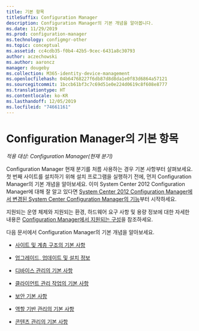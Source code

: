 ```yaml
---
title: 기본 항목
titleSuffix: Configuration Manager
description: Configuration Manager의 기본 개념을 알아봅니다.
ms.date: 11/29/2019
ms.prod: configuration-manager
ms.technology: configmgr-other
ms.topic: conceptual
ms.assetid: cc4cdb35-f0b4-42b5-9cec-6431a8c30793
author: aczechowski
ms.author: aaroncz
manager: dougeby
ms.collection: M365-identity-device-management
ms.openlocfilehash: 04b64768227f6db87d8d8da1e0f83d6864a57121
ms.sourcegitcommit: 1bccb61bf3c7c69d51e0e224d0619c8f608e8777
ms.translationtype: HT
ms.contentlocale: ko-KR
ms.lasthandoff: 12/05/2019
ms.locfileid: "74661161"
---
```

# <a name="fundamentals-of-configuration-manager"></a>Configuration Manager의 기본 항목

*적용 대상: Configuration Manager(현재 분기)*

Configuration Manager 현재 분기를 처름 사용하는 경우 기본 사항부터 살펴보세요. 첫 번째 사이트를 설치하기 위해 설치 프로그램을 실행하기 전에, 먼저 Configuration Manager의 기본 개념을 알아보세요. 이미 System Center 2012 Configuration Manager에 대해 잘 알고 있다면 [System Center 2012 Configuration Manager에서 변경된 System Center Configuration Manager의 기능](/sccm/core/plan-design/changes/what-has-changed-from-configuration-manager-2012)부터 시작하세요.

지원되는 운영 체제와 지원되는 환경, 하드웨어 요구 사항 및 용량 정보에 대한 자세한 내용은 [Configuration Manager에서 지원되는 구성](/configmgr/core/plan-design/configs/supported-configurations)을 참조하세요.  

다음 문서에서 Configuration Manager의 기본 개념을 알아보세요.

- [사이트 및 계층 구조의 기본 사항](/configmgr/core/understand/fundamentals-of-sites-and-hierarchies)  

- [업그레이드, 업데이트 및 설치 정보](/configmgr/core/understand/upgrade-update-install)

- [디바이스 관리의 기본 사항](/configmgr/core/understand/fundamentals-of-managing-devices)  

- [클라이언트 관리 작업의 기본 사항](/configmgr/core/understand/fundamentals-of-client-management-tasks)  

- [보안 기본 사항](/configmgr/core/understand/fundamentals-of-security)  

- [역할 기반 관리의 기본 사항](/configmgr/core/understand/fundamentals-of-role-based-administration)

- [콘텐츠 관리의 기본 사항](/configmgr/core/plan-design/hierarchy/fundamental-concepts-for-content-management)

